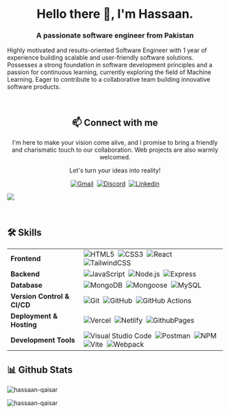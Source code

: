 <h1 align="center">Hello there 👋, I'm Hassaan.</h1>
<h3 align="center">A passionate software engineer from Pakistan</h3>

<p>Highly motivated and results-oriented Software Engineer with 1 year of experience building scalable and user-friendly software solutions. Possesses a strong foundation in software development principles and a passion for continuous learning, currently exploring the field of Machine Learning. Eager to contribute to a collaborative team building innovative software products.</p>

<br>

<div align="center">

## 📫 Connect with me

I'm here to make your vision come alive, and I promise to bring a friendly and charismatic touch to our collaboration. Web projects are also warmly welcomed.

Let's turn your ideas into reality! 

[![Gmail](https://img.shields.io/badge/-gmail-ec493c?style=for-the-badge&logo=Gmail&logoColor=white)](mailto:hassaanqaisar2@gmail.com)&nbsp;
[![Discord](https://img.shields.io/badge/-Discord-5964f2?style=for-the-badge&logo=discord&logoColor=white)](https://discordapp.com/users/1067503338188443668)&nbsp;
[![Linkedin](https://img.shields.io/badge/-linkedin-0a78b5?style=for-the-badge&logo=Linkedin&logoColor=white)](www.linkedin.com/in/hassaan-qaisar)

</div>


![](https://user-images.githubusercontent.com/73097560/115834477-dbab4500-a447-11eb-908a-139a6edaec5c.gif)

<br>

## 🛠️ Skills

| | |
|----------|--------|
| **Frontend** | ![HTML5](https://img.shields.io/badge/-HTML5-E34F26?style=for-the-badge&logo=html5&logoColor=fff)&nbsp; ![CSS3](https://img.shields.io/badge/-CSS3-1572B6?style=for-the-badge&logo=css3)&nbsp; ![React](https://img.shields.io/badge/-React-61DAFB?style=for-the-badge&logo=react&logoColor=black)&nbsp; ![TailwindCSS](https://img.shields.io/badge/-Tailwind_CSS-38B2AC?style=for-the-badge&logo=tailwind-css&logoColor=fff)&nbsp; |
| **Backend** | ![JavaScript](https://img.shields.io/badge/Javascript-F7DF1E?style=for-the-badge&logo=javascript&logoColor=black)&nbsp; ![Node.js](https://img.shields.io/badge/node.js-339933?style=for-the-badge&logo=nodedotjs&logoColor=white)&nbsp; ![Express](https://img.shields.io/badge/express-000000?style=for-the-badge&logo=express)&nbsp; |
| **Database** | ![MongoDB](https://img.shields.io/badge/-MongoDB-47A248?style=for-the-badge&logo=mongodb&logoColor=white)&nbsp; ![Mongoose](https://img.shields.io/badge/Mongoose-880000?style=for-the-badge&logo=mongoose&logoColor=white)&nbsp;  ![MySQL](https://img.shields.io/badge/mysql-4479A1?style=for-the-badge&logo=mysql&logoColor=white) |
| **Version Control & CI/CD** | ![Git](https://img.shields.io/badge/-Git-F05032?style=for-the-badge&logo=git&logoColor=white)&nbsp; ![GitHub](https://img.shields.io/badge/-GitHub-181717?style=for-the-badge&logo=github)&nbsp; ![GitHub Actions](https://img.shields.io/badge/github%20actions-2088FF?style=for-the-badge&logo=githubactions&logoColor=white) |
| **Deployment & Hosting** | ![Vercel](https://img.shields.io/badge/vercel-000000?style=for-the-badge&logo=vercel)&nbsp; ![Netlify](https://img.shields.io/badge/netlify-00C7B7?style=for-the-badge&logo=netlify&logoColor=white)&nbsp;  ![GithubPages](https://img.shields.io/badge/github%20pages-222222?style=for-the-badge&logo=github&logoColor=white) |
| **Development Tools** | ![Visual Studio Code](https://img.shields.io/badge/Visual%20Studio%20Code-007ACC?style=for-the-badge&logo=visual-studio-code&logoColor=white)&nbsp; ![Postman](https://img.shields.io/badge/-Postman-FF6C37?style=for-the-badge&logo=postman&logoColor=white)&nbsp; ![NPM](https://img.shields.io/badge/NPM-CB3837?style=for-the-badge&logo=npm&logoColor=white)&nbsp; ![Vite](https://img.shields.io/badge/vite-646CFF?style=for-the-badge&logo=vite&logoColor=white)&nbsp; ![Webpack](https://img.shields.io/badge/webpack-8DD6F9?style=for-the-badge&logo=webpack&logoColor=black) | | |

## 📊 Github Stats

<div align="center">

<p>&nbsp;<img align="left" src="https://github-readme-stats.vercel.app/api?username=Hassaan-Qaisar&show_icons=true&locale=en" alt="hassaan-qaisar" /></p>

<p><img align="left" src="https://github-readme-stats.vercel.app/api/top-langs?username=Hassaan-Qaisar&show_icons=true&locale=en&layout=compact" alt="hassaan-qaisar" /></p>

</div>







